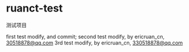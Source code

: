 # ruanct-test
测试项目

first test modify, and commit;
second test modify, by ericruan_cn, 30518878@qq.com
3rd test modify, by ericruan_cn, 330518878@qq.com<br>

